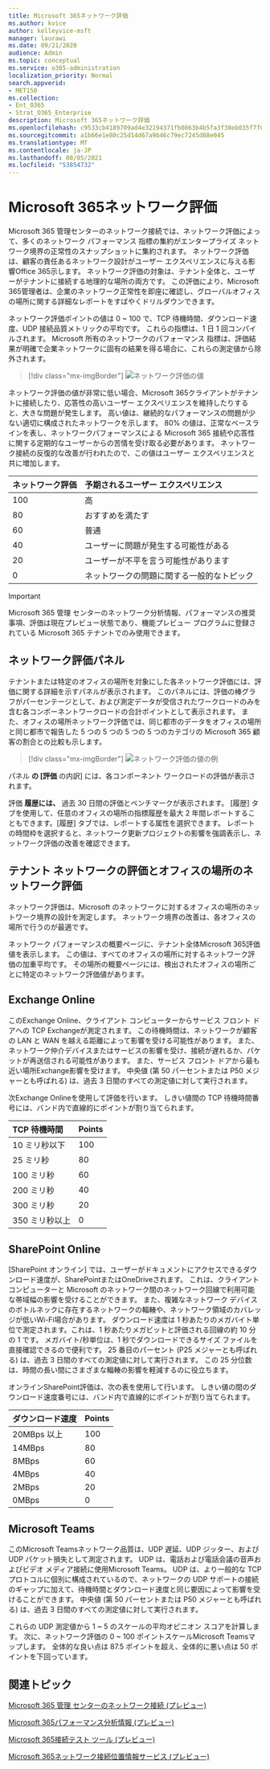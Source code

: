 ```yaml
---
title: Microsoft 365ネットワーク評価
ms.author: kvice
author: kelleyvice-msft
manager: laurawi
ms.date: 09/21/2020
audience: Admin
ms.topic: conceptual
ms.service: o365-administration
localization_priority: Normal
search.appverid:
- MET150
ms.collection:
- Ent_O365
- Strat_O365_Enterprise
description: Microsoft 365ネットワーク評価
ms.openlocfilehash: c9533cb4189709ad4e32194371fb0863b4b5fa3f38eb035f7f0bdc505152b731
ms.sourcegitcommit: a1b66e1e80c25d14d67a9b46c79ec7245d88e045
ms.translationtype: MT
ms.contentlocale: ja-JP
ms.lasthandoff: 08/05/2021
ms.locfileid: "53854732"
---
```

# <a name="microsoft-365-network-assessment"></a>Microsoft 365ネットワーク評価

Microsoft 365 管理センターのネットワーク接続では、ネットワーク評価によって、多くのネットワーク パフォーマンス 指標の集約がエンタープライズ ネットワーク境界の正常性のスナップショットに集約されます。 ネットワーク評価は、顧客の責任あるネットワーク設計がユーザー エクスペリエンスに与える影響Office 365示します。 ネットワーク評価の対象は、テナント全体と、ユーザーがテナントに接続する地理的な場所の両方です。 この評価により、Microsoft 365管理者は、企業のネットワーク正常性を即座に確認し、グローバルオフィスの場所に関する詳細なレポートをすばやくドリルダウンできます。

ネットワーク評価ポイントの値は 0 ~ 100 で、TCP 待機時間、ダウンロード速度、UDP 接続品質メトリックの平均です。 これらの指標は、1 日 1 回コンパイルされます。 Microsoft 所有のネットワークのパフォーマンス 指標は、評価結果が明確で企業ネットワークに固有の結果を得る場合に、これらの測定値から除外されます。

> [!div class="mx-imgBorder"]
> ![ネットワーク評価の値](../media/m365-mac-perf/m365-mac-perf-overview-score-top.png)

ネットワーク評価の値が非常に低い場合、Microsoft 365クライアントがテナントに接続したり、応答性の高いユーザー エクスペリエンスを維持したりすると、大きな問題が発生します。 高い値は、継続的なパフォーマンスの問題が少ない適切に構成されたネットワークを示します。 80% の値は、正常なベースラインを表し、ネットワークパフォーマンスによる Microsoft 365 接続や応答性に関する定期的なユーザーからの苦情を受け取る必要があります。 ネットワーク接続の反復的な改善が行われたので、この値はユーザー エクスペリエンスと共に増加します。

| ネットワーク評価 | 予期されるユーザー エクスペリエンス |
| :----------------- | :----------------------- |
| 100                | 高                     |
| 80                 | おすすめを満たす    |
| 60                 | 普通               |
| 40                 | ユーザーに問題が発生する可能性がある |
| 20                 | ユーザーが不平を言う可能性があります       |
| 0                  | ネットワークの問題に関する一般的なトピック |

>[!IMPORTANT]
>Microsoft 365 管理 センターのネットワーク分析情報、パフォーマンスの推奨事項、評価は現在プレビュー状態であり、機能プレビュー プログラムに登録されている Microsoft 365 テナントでのみ使用できます。

## <a name="network-assessment-panel"></a>ネットワーク評価パネル

テナントまたは特定のオフィスの場所を対象にした各ネットワーク評価には、評価に関する詳細を示すパネルが表示されます。 このパネルには、評価の棒グラフがパーセンテージとして、および測定データが受信されたワークロードのみを含む各コンポーネントワークロードの合計ポイントとして表示されます。 また、オフィスの場所ネットワーク評価では、同じ都市のデータをオフィスの場所と同じ都市で報告した 5 つの 5 つの 5 つの 5 つのカテゴリの Microsoft 365 顧客の割合との比較も示します。

> [!div class="mx-imgBorder"]
> ![ネットワーク評価の値の例](../media/m365-mac-perf/m365-mac-perf-overview-score.png)

パネル **の [評価** の内訳] には、各コンポーネント ワークロードの評価が表示されます。

評価 **履歴には、** 過去 30 日間の評価とベンチマークが表示されます。 [履歴] タブを使用して、任意のオフィスの場所の指標履歴を最大 2 年間レポートすることもできます。[履歴] タブでは、レポートする属性を選択できます。 レポートの時間枠を選択すると、ネットワーク更新プロジェクトの影響を強調表示し、ネットワーク評価の改善を確認できます。

## <a name="tenant-network-assessments-and-office-location-network-assessments"></a>テナント ネットワークの評価とオフィスの場所のネットワーク評価

ネットワーク評価は、Microsoft のネットワークに対するオフィスの場所のネットワーク境界の設計を測定します。 ネットワーク境界の改善は、各オフィスの場所で行うのが最適です。

ネットワーク パフォーマンスの概要ページに、テナント全体Microsoft 365評価値を表示します。 この値は、すべてのオフィスの場所に対するネットワーク評価の加重平均です。 その場所の概要ページには、検出されたオフィスの場所ごとに特定のネットワーク評価値があります。

## <a name="exchange-online"></a>Exchange Online

このExchange Online、クライアント コンピューターからサービス フロント ドアへの TCP Exchangeが測定されます。 この待機時間は、ネットワークが顧客の LAN と WAN を越える距離によって影響を受ける可能性があります。 また、ネットワーク仲介デバイスまたはサービスの影響を受け、接続が遅れるか、パケットが再送信される可能性があります。 また、サービス フロント ドアから最も近い場所Exchange影響を受けます。 中央値 (第 50 パーセントまたは P50 メジャーとも呼ばれる) は、過去 3 日間のすべての測定値に対して実行されます。

次Exchange Onlineを使用して評価を行います。 しきい値間の TCP 待機時間番号には、バンド内で直線的にポイントが割り当てられます。

| TCP 待機時間   | Points |
| :------------ | :----- |
| 10 ミリ秒以下  | 100    |
| 25 ミリ秒          | 80     |
| 100 ミリ秒         | 60     |
| 200 ミリ秒         | 40     |
| 300 ミリ秒         | 20     |
| 350 ミリ秒以上 | 0      |

## <a name="sharepoint-online"></a>SharePoint Online

[SharePoint オンライン] では、ユーザーがドキュメントにアクセスできるダウンロード速度が、SharePointまたはOneDriveされます。 これは、クライアント コンピューターと Microsoft のネットワーク間のネットワーク回線で利用可能な帯域幅の影響を受けることができます。 また、複雑なネットワーク デバイスのボトルネックに存在するネットワークの輻輳や、ネットワーク領域のカバレッジが低いWi-Fi場合があります。 ダウンロード速度は 1 秒あたりのメガバイト単位で測定されます。これは、1 秒あたりメガビットと評価される回線の約 10 分の 1 です。 メガバイト/秒単位は、1 秒でダウンロードできるサイズ ファイルを直接確認できるので便利です。 25 番目のパーセント (P25 メジャーとも呼ばれる) は、過去 3 日間のすべての測定値に対して実行されます。 この 25 分位数は、時間の長い間にさまざまな輻輳の影響を軽減するのに役立ちます。

オンラインSharePoint評価は、次の表を使用して行います。 しきい値の間のダウンロード速度番号には、バンド内で直線的にポイントが割り当てられます。

| ダウンロード速度 | Points |
| :------------- | :----- |
| 20MBps 以上 | 100    |
| 14MBps         | 80     |
| 8MBps          | 60     |
| 4MBps          | 40     |
| 2MBps          | 20     |
| 0MBps          | 0      |

## <a name="microsoft-teams"></a>Microsoft Teams

このMicrosoft Teamsネットワーク品質は、UDP 遅延、UDP ジッター、および UDP パケット損失として測定されます。 UDP は、電話および電話会議の音声およびビデオ メディア接続に使用Microsoft Teams。 UDP は、より一般的な TCP プロトコルに個別に構成されているので、ネットワークの UDP サポートの接続のギャップに加えて、待機時間とダウンロード速度と同じ要因によって影響を受けることができます。 中央値 (第 50 パーセントまたは P50 メジャーとも呼ばれる) は、過去 3 日間のすべての測定値に対して実行されます。 

これらの UDP 測定値から 1 ~ 5 のスケールの平均オピニオン スコアを計算します。 次に、ネットワーク評価の 0 ~ 100 ポイントスケールMicrosoft Teamsマップします。  全体的な良い点は 87.5 ポイントを超え、全体的に悪い点は 50 ポイントを下回っています。

## <a name="related-topics"></a>関連トピック

[Microsoft 365 管理 センターのネットワーク接続 (プレビュー)](office-365-network-mac-perf-overview.md)

[Microsoft 365パフォーマンス分析情報 (プレビュー)](office-365-network-mac-perf-insights.md)

[Microsoft 365接続テスト ツール (プレビュー)](office-365-network-mac-perf-onboarding-tool.md)

[Microsoft 365ネットワーク接続位置情報サービス (プレビュー)](office-365-network-mac-location-services.md)
